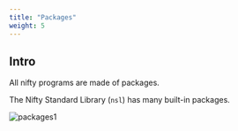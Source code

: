 ```yaml
---
title: "Packages"
weight: 5
---
```


## Intro

All nifty programs are made of packages.

The Nifty Standard Library (`nsl`) has many built-in packages.

![packages1](/images/packages1.svg)
